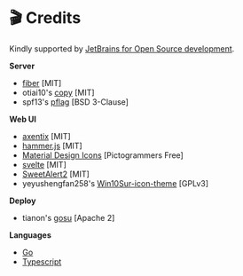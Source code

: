 # 🎬 Credits

Kindly supported by [JetBrains for Open Source development](https://jb.gg/OpenSourceSupport).

**Server**

* [fiber](https://gofiber.io) \[MIT]
* otiai10's [copy](https://github.com/otiai10/copy) \[MIT]
* spf13's [pflag](https://github.com/spf13/pflag) \[BSD 3-Clause]

**Web UI**

* [axentix](https://useaxentix.com) \[MIT]
* [hammer.js](https://github.com/hammerjs/hammer.js) \[MIT]
* [Material Design Icons](https://materialdesignicons.com) \[Pictogrammers Free]
* [svelte](https://svelte.dev) \[MIT]
* [SweetAlert2](https://github.com/sweetalert2/sweetalert2) \[MIT]
* yeyushengfan258's [Win10Sur-icon-theme](https://github.com/yeyushengfan258/Win10Sur-icon-theme) \[GPLv3]

**Deploy**

* tianon's [gosu](https://github.com/tianon/gosu/) \[Apache 2]

**Languages**

* [Go](https://go.dev)
* [Typescript](https://www.typescriptlang.org)
